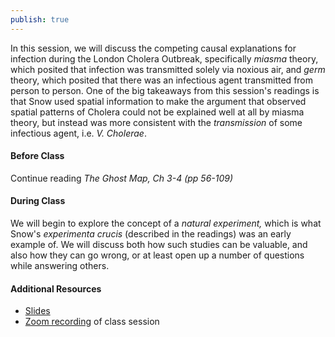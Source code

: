 ```yaml
---
publish: true
---
```


In this session, we will discuss the competing causal explanations for infection during the London Cholera Outbreak, specifically _miasma_ theory, which posited that infection was transmitted solely via noxious air, and _germ_ theory, which posited that there was an infectious agent transmitted from person to person. One of the big takeaways from this session's readings is that Snow used spatial information to make the argument that observed spatial patterns of Cholera could not be explained well at all by miasma theory, but instead was more consistent with the _transmission_ of some infectious agent, i.e. _V. Cholerae_. 

#### Before Class

Continue reading _The Ghost Map, Ch 3-4 (pp 56-109)_

#### During Class

We will begin to explore the concept of a _natural experiment,_ which is what Snow's _experimenta crucis_ (described in the readings) was an early example of. We will discuss both how such studies can be valuable, and also how they can go wrong, or at least open up a number of questions while answering others.


#### Additional Resources
- [Slides](https://jzelner.github.io/document-garden/epid684/session_6_miasma_germ_theory.html)
- [Zoom recording](https://umich.zoom.us/rec/share/8GhnAUJnz-OgL43GxIU0-_-AreJcid82v1ArweFk_37yacTx_2H14DEdgMfs7g.-_ayJ_7AiSDrNtVC) of class session
